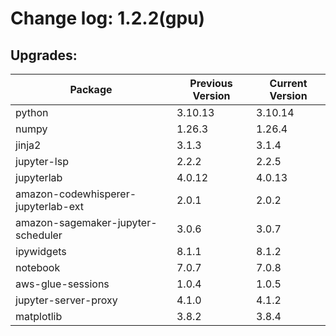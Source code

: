 # Change log: 1.2.2(gpu)

## Upgrades: 

Package | Previous Version | Current Version
---|---|---
python|3.10.13|3.10.14
numpy|1.26.3|1.26.4
jinja2|3.1.3|3.1.4
jupyter-lsp|2.2.2|2.2.5
jupyterlab|4.0.12|4.0.13
amazon-codewhisperer-jupyterlab-ext|2.0.1|2.0.2
amazon-sagemaker-jupyter-scheduler|3.0.6|3.0.7
ipywidgets|8.1.1|8.1.2
notebook|7.0.7|7.0.8
aws-glue-sessions|1.0.4|1.0.5
jupyter-server-proxy|4.1.0|4.1.2
matplotlib|3.8.2|3.8.4

